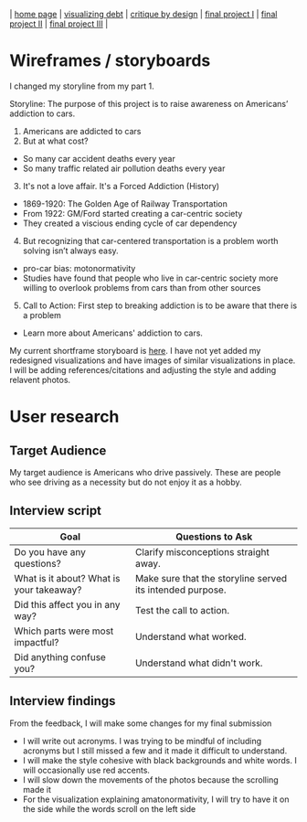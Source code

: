 | [home page](https://cmustudent.github.io/tswd-portfolio-templates/) | [visualizing debt](visualizing-government-debt) | [critique by design](critique-by-design) | [final project I](final-project-part-one) | [final project II](final-project-part-two) | [final project III](final-project-part-three) |

# Wireframes / storyboards
I changed my storyline from my part 1. 

Storyline: The purpose of this project is to raise awareness on Americans’ addiction to cars. 
1. Americans are addicted to cars 
2. But at what cost? 
  - So many car accident deaths every year
  - So many traffic related air pollution deaths every year
3. It's not a love affair. It's a Forced Addiction (History)
  - 1869-1920: The Golden Age of Railway Transportation
  - From 1922: GM/Ford started creating a car-centric society 
  - They created a viscious ending cycle of car dependency
4. But recognizing that car-centered transportation is a problem worth solving isn’t always easy.
  - pro-car bias: motonormativity
  - Studies have found that people who live in car-centric society more willing to overlook problems from cars than from other sources
5. Call to Action: First step to breaking addiction is to be aware that there is a problem 
  - Learn more about Americans' addiction to cars.


My current shortframe storyboard is [here](https://preview.shorthand.com/f1JsROPJZygw70wd). I have not yet added my redesigned visualizations and have images of similar visualizations in place. I will be adding references/citations and adjusting the style and adding relavent photos. 

# User research 

## Target Audience
My target audience is Americans who drive passively. These are people who see driving as a necessity but do not enjoy it as a hobby. 

## Interview script

| Goal | Questions to Ask |
|------|------------------|
| Do you have any questions? | Clarify misconceptions straight away.|
| What is it about? What is your takeaway? | Make sure that the storyline served its intended purpose. |
| Did this affect you in any way? | Test the call to action.  |
| Which parts were most impactful? | Understand what worked.  |
| Did anything confuse you? | Understand what didn't work.  |


## Interview findings
From the feedback, I will make some changes for my final submission
- I will write out acronyms. I was trying to be mindful of including acronyms but I still missed a few and it made it difficult to understand. 
- I will make the style cohesive with black backgrounds and white words. I will occasionally use red accents. 
- I will slow down the movements of the photos because the scrolling made it 
- For the visualization explaining amatonormativity, I will try to have it on the side while the words scroll on the left side


